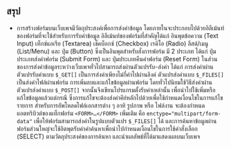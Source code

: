 ## สรุป
* การสร้างฟอร์มบนเว็บเพจมีวัตถุประสงค์เพื่อการส่งค่าข้อมูล โดยภายในจะประกอบไปด้วยอิลีเม้นท์ของฟอร์มที่จะใช้สำหรับการรับค่าข้อมูล อิลีเม้นท์ของฟอร์มที่สำคัญได้แก่ อินพุตข้อความ (Text Input) เท็กซ์แอเรีย (Textarea) เช็คบ็อกซ์ (Checkbox) เรดิโอ (Radio) ลีสต์/เมนู (List/Menu) และ ปุ่ม (Button) ซึ่งเป็นอินพุตสำหรับสั่งการฟอร์ม มี 2 ประเภท ได้แก่ ปุ่มประเภทส่งค่าฟอร์ม (Submit Form) และ ปุ่มประเภทคืนค่าฟอร์ม (Reset Form) ในส่วนของการส่งค่าข้อมูลระหว่างเว็บเพจทั่วไปสามารถส่งผ่านตัวแปรรับ-ส่งค่า ได้แก่ การส่งค่าผ่านตัวแปรรับค่าแบบ ```$_GET[]``` เป็นการส่งค่าเพียงไม่กี่ค่าไปผ่านลิงค์ ตัวแปรส่งค่าแบบ ```$_FILES[]``` เป็นส่งค่าไฟล์ผ่านฟอร์ม การเพิ่มลบและแก้ไขข้อมูลผ่านฟอร์ม โดยทั่วไปนิยมใช้วิธีส่งค่าผ่านตัวแปรส่งค่าแบบ ```$_POST[]``` จากนั้นจึงเขียนโปรแกรมตั้งรับค่าเหล่านั้น เพื่อนำไปใช้เพิ่มหรือแก้ไขข้อมูลแล้วแต่กรณี ซึ่งการแก้ไขจะต้องส่งค่าคีย์หลักไปด้วยเพื่อใช้กำหนดเงื่อนไขในการแก้ไขรายการ สำหรับการอัพโหลดไฟล์เอกสารต่าง ๆ อาทิ รูปภาพ หรือ ไฟล์งาน จะต้องกำหนดแอตทริบิวต์ของแท็กฟอร์ม ```<FORM>…</FORM>``` เพิ่มเติม คือ ```enctype="multipart/form-data"``` เพื่อให้ฟอร์มสามารถส่งค่าในรูปแบบตัวแปร ```$_FILES[]``` ได้ และการค้นหาข้อมูลผ่านฟอร์มส่วนใหญ่จะใช้อิตพุตรับค่าคำค้นหาเพื่อนำไปกำหนดเงื่อนไขในการใช้คำสั่งเลือก (SELECT) ตามวัตถุประสงค์ของการค้นหา และนำผลลัพธ์ที่ได้มาแสดงผลบนเว็บเพจ